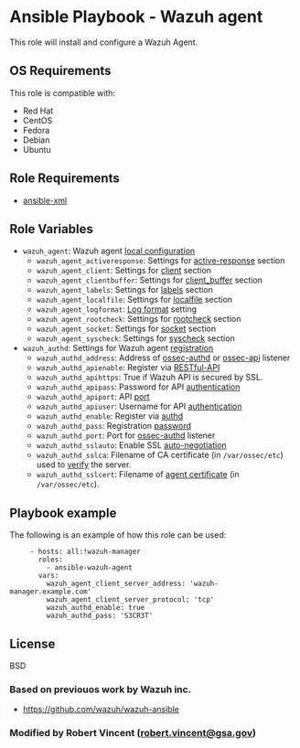 Ansible Playbook - Wazuh agent
==============================

This role will install and configure a Wazuh Agent.

OS Requirements
----------------

This role is compatible with:

 * Red Hat
 * CentOS
 * Fedora
 * Debian
 * Ubuntu


Role Requirements
-----------------

* [ansible-xml](https://github.com/GSA/ansible-xml)

Role Variables
--------------

* `wazuh_agent`: Wazuh agent [local configuration](https://documentation.wazuh.com/current/user-manual/reference/ossec-conf/index.html)
  * `wazuh_agent_activeresponse`: Settings for [active-response](https://documentation.wazuh.com/current/user-manual/reference/ossec-conf/active-response.html) section
  * `wazuh_agent_client`: Settings for [client](https://documentation.wazuh.com/current/user-manual/reference/ossec-conf/client.html) section
  * `wazuh_agent_clientbuffer`: Settings for [client_buffer](https://documentation.wazuh.com/current/user-manual/reference/ossec-conf/client_buffer.html) section
  * `wazuh_agent_labels`: Settings for [labels](https://documentation.wazuh.com/current/user-manual/reference/ossec-conf/labels.html) section
  * `wazuh_agent_localfile`: Settings for [localfile](https://documentation.wazuh.com/current/user-manual/reference/ossec-conf/localfile.html) section
  * `wazuh_agent_logformat`: [Log format](https://documentation.wazuh.com/current/user-manual/reference/ossec-conf/logging.html#log-format) setting
  * `wazuh_agent_rootcheck`: Settings for [rootcheck](https://documentation.wazuh.com/current/user-manual/reference/ossec-conf/rootcheck.html) section
  * `wazuh_agent_socket`: Settings for [socket](https://documentation.wazuh.com/current/user-manual/reference/ossec-conf/socket.html) section
  * `wazuh_agent_syscheck`: Settings for [syscheck](https://documentation.wazuh.com/current/user-manual/reference/ossec-conf/syscheck.html) section
* `wazuh_authd`: Settings for Wazuh agent [registration](https://documentation.wazuh.com/current/user-manual/registering/index.html)
  * `wazuh_authd_address`: Address of [ossec-authd](https://documentation.wazuh.com/current/user-manual/reference/daemons/ossec-authd.html#ossec-authd) or [ossec-api](https://documentation.wazuh.com/current/user-manual/api/index.html) listener
  * `wazuh_authd_apienable`: Register via [RESTful-API](https://documentation.wazuh.com/current/user-manual/api/reference.html#agents)
  * `wazuh_authd_apihttps`: True if Wazuh API is secured by SSL.
  * `wazuh_authd_apipass`: Password for API [authentication](https://documentation.wazuh.com/current/user-manual/api/configuration.html#basic-authentication)
  * `wazuh_authd_apiport`: API [port](https://documentation.wazuh.com/current/user-manual/api/configuration.html#configuration-file)
  * `wazuh_authd_apiuser`: Username for API [authentication](https://documentation.wazuh.com/current/user-manual/api/configuration.html#basic-authentication)
  * `wazuh_authd_enable`: Register via [authd](https://documentation.wazuh.com/current/user-manual/registering/use-registration-service.html)
  * `wazuh_authd_pass`: Registration [password](https://documentation.wazuh.com/current/user-manual/registering/use-registration-service.html#use-a-password-to-authorize-agents)
  * `wazuh_authd_port`: Port for [ossec-authd](https://documentation.wazuh.com/current/user-manual/reference/daemons/ossec-authd.html#ossec-authd) listener
  * `wazuh_authd_sslauto`: Enable SSL [auto-negotiation](https://documentation.wazuh.com/current/user-manual/reference/tools/agent-auth.html?highlight=negotiate)
  * `wazuh_authd_sslca`: Filename of CA certificate (in `/var/ossec/etc`) used to [verify](https://documentation.wazuh.com/current/user-manual/reference/tools/agent-auth.html?highlight=verify) the server.
  * `wazuh_authd_sslcert`: Filename of [agent certificate](https://documentation.wazuh.com/current/user-manual/reference/tools/agent-auth.html?highlight=-x) (in `/var/ossec/etc`).

Playbook example
----------------

The following is an example of how this role can be used:

```
     - hosts: all:!wazuh-manager
       roles:
         - ansible-wazuh-agent
       vars:
         wazuh_agent_client_server_address: 'wazuh-manager.example.com'
	     wazuh_agent_client_server_protocol: 'tcp'
         wazuh_authd_enable: true
         wazuh_authd_pass: 'S3CR3T'
```

License
-------

BSD

### Based on previouos work by Wazuh inc.

  - https://github.com/wazuh/wazuh-ansible

### Modified by Robert Vincent (robert.vincent@gsa.gov)
